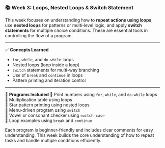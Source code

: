 ### 📚 Week 3: Loops, Nested Loops & Switch Statement

This week focuses on understanding how to **repeat actions using loops**, use **nested loops** for patterns or multi-level logic, and apply **switch statements** for multiple choice conditions. These are essential tools in controlling the flow of a program.

---

✅ **Concepts Learned**
- `for`, `while`, and `do-while` loops  
- Nested loops (loop inside a loop)  
- `switch` statements for multi-way branching  
- Use of `break` and `continue` in loops  
- Pattern printing and iteration control

---

🧠 **Programs Included**
🔁 Print numbers using `for`, `while`, and `do-while` loops  
🔂 Multiplication table using loops  
📐 Star pattern printing using nested loops  
📅 Menu-driven program using `switch`  
🔣 Vowel or consonant checker using `switch-case`  
🔁 Loop examples using `break` and `continue`  

Each program is beginner-friendly and includes clear comments for easy understanding. This week builds the core understanding of how to repeat tasks and handle multiple conditions efficiently.
